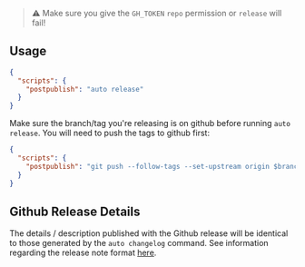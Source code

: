 > :warning: Make sure you give the `GH_TOKEN` `repo` permission or `release` will fail!

## Usage

```json
{
  "scripts": {
    "postpublish": "auto release"
  }
}
```

Make sure the branch/tag you're releasing is on github before running `auto release`.
You will need to push the tags to github first:

```json
{
  "scripts": {
    "postpublish": "git push --follow-tags --set-upstream origin $branch && auto release"
  }
}
```

## Github Release Details

The details / description published with the Github release will be identical to those generated by the `auto changelog` command.
See information regarding the release note format [here](./changelog#changelog-titles).
